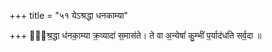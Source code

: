 +++
title = "५१ येऽश्रद्धा धनकाम्या"

+++
ये᳡श्र॒द्धा ध॑नका॒म्या क्र॒व्यादा॑ स॒मास॑ते। ते वा अ॒न्येषां॑ कु॒म्भीं प॒र्याद॑धति सर्व॒दा ॥